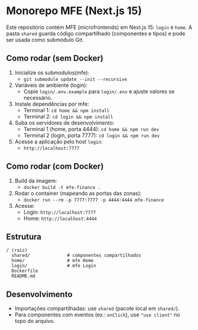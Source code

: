 # Monorepo MFE (Next.js 15)

Este repositório contém MFE (microfrontends) em Next.js 15: `login` e `home`. A pasta `shared` guarda código compartilhado (componentes e tipos) e pode ser usada como submódulo Git.

## Como rodar (sem Docker)

1. Inicialize os submodulos(mfe):
   - `git submodule update --init --recursive`
2. Variáveis de ambiente (login):
   - Copie `login/.env.example` para `login/.env` e ajuste valores se necessário.
3. Instale dependências por mfe:
   - Terminal 1: `cd home && npm install`
   - Terminal 2: `cd login && npm install`
4. Suba os servidores de desenvolvimento:
   - Terminal 1 (home, porta 4444): `cd home && npm run dev`
   - Terminal 2 (login, porta 7777): `cd login && npm run dev`
5. Acesse a aplicação pelo host `login`:
   - `http://localhost:7777`

## Como rodar (com Docker)

1. Build da imagem:
   - `docker build -t mfe-finance .`
2. Rodar o container (mapeando as portas das zonas):
   - `docker run --rm -p 7777:7777 -p 4444:4444 mfe-finance`
3. Acesse:
   - Login: `http://localhost:7777`
   - Home: `http://localhost:4444`

## Estrutura

```
/ (raiz)
  shared/              # componentes compartilhados
  home/                # mfe Home
  login/               # mfe Login
  Dockerfile
  README.md
```

## Desenvolvimento

- Importações compartilhadas: use `shared` (pacote local em `shared/`).
- Para componentes com eventos (ex.: `onClick`), use `"use client"` no topo do arquivo.
